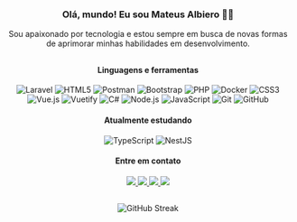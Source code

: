 <div align="center">
  <h3>Olá, mundo! Eu sou Mateus Albiero 👋🏼</h3>
  <p>Sou apaixonado por tecnologia e estou sempre em busca de novas formas de aprimorar minhas habilidades em desenvolvimento.</p>
</div>

##

<div align="center" style="display: inline_block">
  <h4>Linguagens e ferramentas</h4>
  
  ![Laravel](https://img.shields.io/badge/Laravel-FF2D20?style=for-the-badge&logo=laravel&logoColor=white)
  ![HTML5](https://img.shields.io/badge/HTML5-E34F26?style=for-the-badge&logo=html5&logoColor=white)
  ![Postman](https://img.shields.io/badge/Postman-FF6C37?style=for-the-badge&logo=Postman&logoColor=white)
  ![Bootstrap](https://img.shields.io/badge/Bootstrap-563D7C?style=for-the-badge&logo=bootstrap&logoColor=white)
  ![PHP](https://img.shields.io/badge/PHP-777BB4?style=for-the-badge&logo=php&logoColor=white)
  ![Docker](https://img.shields.io/badge/Docker-2496ED?style=for-the-badge&logo=docker&logoColor=white)
  ![CSS3](https://img.shields.io/badge/CSS3-1572B6?style=for-the-badge&logo=css3&logoColor=white)
  ![Vue.js](https://img.shields.io/badge/Vue.js-35495E?style=for-the-badge&logo=vuedotjs&logoColor=4FC08D)
  ![Vuetify](https://img.shields.io/badge/Vuetify-003545?style=for-the-badge&logo=vuetify&logoColor=white)
  ![C#](https://img.shields.io/badge/C%23-239120?style=for-the-badge&logo=c-sharp&logoColor=white)
  ![Node.js](https://img.shields.io/badge/Node.js-339933?style=for-the-badge&logo=nodedotjs&logoColor=white)
  ![JavaScript](https://img.shields.io/badge/JavaScript-323330?style=for-the-badge&logo=javascript&logoColor=F7DF1E)
  ![Git](https://img.shields.io/badge/Git-000000?style=for-the-badge&logo=git&logoColor=F05032)
  ![GitHub](https://img.shields.io/badge/GitHub-000000?style=for-the-badge&logo=github&logoColor=FFFFFF)

  <h4>Atualmente estudando</h4>

  ![TypeScript](https://img.shields.io/badge/TypeScript-3178C6?style=for-the-badge&logo=typescript&logoColor=FFFFFF)
  ![NestJS](https://img.shields.io/badge/NestJS-E0234E?style=for-the-badge&logo=nestjs&logoColor=FFFFFF)
  
  <h4>Entre em contato</h4>
  
  <a href="https://api.whatsapp.com/send?phone=5549988046105" target="_blank" rel="nofollow">
    <img src="https://img.shields.io/badge/WhatsApp-25D366?style=for-the-badge&logo=whatsapp&logoColor=white"/>
  </a>
  <a href="https://www.linkedin.com/in/mateusalbiero" target="_blank">
    <img src="https://img.shields.io/badge/LinkedIn-0077B5?style=for-the-badge&logo=linkedin&logoColor=white"/>
  </a>
  <a href="https://instagram.com/mateusalbiero_" target="_blank">
    <img src="https://img.shields.io/badge/Instagram-E4405F?style=for-the-badge&logo=instagram&logoColor=white"/>
  </a>
  <a href="mailto:mateusalbiero1@gmail.com" target="_blank">
    <img src="https://img.shields.io/badge/Email-D14836?style=for-the-badge&logo=gmail&logoColor=white"/>
  </a>
</div>  

##

<div align="center">

  ![GitHub Streak](https://streak-stats.demolab.com/?user=MateusAlbiero&theme=highcontrast)

</div>